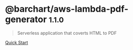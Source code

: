 # @barchart/aws-lambda-pdf-generator <small>1.1.0</small>

> Serverless application that coverts HTML to PDF

[Quick Start](/content/quick_start)
